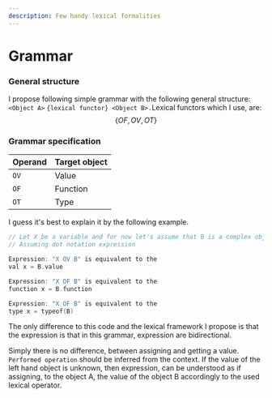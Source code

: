 ```yaml
---
description: Few handy lexical formalities
---
```


# Grammar

### General structure

I propose following simple grammar with the following general structure: `<Object A>` `{lexical functor} <Object B>.`Lexical functors which I use, are: $$\{OF, OV, OT\}$$

### Grammar specification

| Operand  | Target object |
| -------- | ------------- |
| `OV`     | Value         |
| `OF`     | Function      |
| `OT`     | Type          |

I guess it's best to explain it by the following example.&#x20;

```cpp
// Let X be a variable and for now let's assume that B is a complex object
// Assuming dot notation expression 

Expression: "X OV B" is equivalent to the 
val x = B.value

Expression: "X OF B" is equivalent to the 
function x = B.function

Expression: "X OF B" is equivalent to the 
type x = typeof(B)
```

The only difference to this code and the lexical framework I propose is that the expression is that in this grammar, expression are bidirectional.&#x20;

Simply there is no difference, between assigning and getting a value. `Performed operation` should be inferred from the context. If the value of the left hand object is unknown, then expression, can be understood as if assigning, to the object A, the value of the object B accordingly to the used lexical operator.
